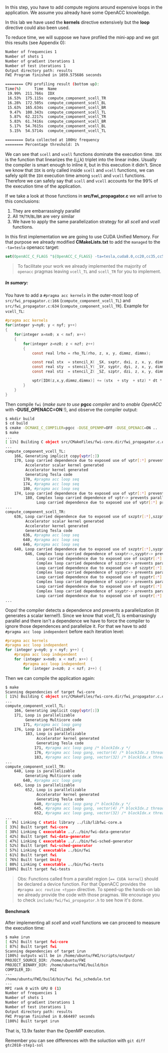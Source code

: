 In this step, you have to add compute regions around expensive loops in the application. 
We assume you already have some OpenACC knowledge.

In this lab we have used the **kernels** directive extensively but the **loop** directive could also been used.

To reduce time, we will suppose we have profiled the mini-app and we got this results (see Appendix 0):

```bash
Number of frequencies 1
Number of shots 1
Number of gradient iterations 1
Number of test iterations 1
Output directory path: results
FWI Program finished in 1059.575686 seconds

======== CPU profiling result (bottom up):
Time(%)      Time  Name
 19.99%  211.766s  IDX
 16.53%  175.115s  compute_component_scell_TR
 16.28%  172.505s  compute_component_scell_BL
 15.63%  165.634s  compute_component_scell_BR
  9.47%  100.343s  compute_component_scell_TL
  5.87%  62.2217s  compute_component_vcell_TR
  5.83%  61.7416s  compute_component_vcell_BR
  5.17%  54.7615s  compute_component_vcell_BL
  5.15%  54.5714s  compute_component_vcell_TL

======== Data collected at 100Hz frequency
======== Percentage threshold: 1%
```
We can see that `scell` and `vcell` functions dominate the execution time.
`IDX` is the function that linearizes the (i,j,k) triplet into the linear index.
Usually the compiler is smart enough to inline it, but in this execution it didn't.
Since we know that `IDX` is only called inside `scell` and `vcell` functions, we can safely split the `IDX` execution time among `scell` and `vcell` functions.
Therefore we can safely say that `scell` and `vcell` accounts for the 99% of the execution time of the application.

If we take a look at those functions in **src/fwi_propagator.c** we will arrive to this conclusions:
1. They are embarrassingly parallel
2. All `TR`/`TR`/`BL`/`BR` are very similar
3. We have to apply the same parallelization strategy for all *scell* and *vcell* functions.



In this first implementation we are going to use CUDA Unified Memory.
For that purpose we already modified **CMakeLists.txt** to add the `managed` to the `-ta=tesla` openacc target:
```cmake
set(OpenACC_C_FLAGS "${OpenACC_C_FLAGS} -ta=tesla,cuda8.0,cc20,cc35,cc50,cc60,lineinfo,managed")
```



> To facilitate your work we already implemented the majority of `openacc` pragmas leaving `vcell_TL` and `scell_TR` for you to implement.

##### In sumary:
You have to add a `#pragma acc kernels` in the outer-most loop of `src/fwi_propagator.c:166` (`compute_component_vcell_TL`) and `src/fwi_propagator.c:634` (`compute_component_scell_TR`). 
Example for `vcell_TL`:
```c
#pragma acc kernels
for(integer y=ny0; y < nyf; y++)
{
    for(integer x=nx0; x < nxf; x++)
    {
        for(integer z=nz0; z < nzf; z++)
        {
            const real lrho = rho_TL(rho, z, x, y, dimmz, dimmx);

            const real stx  = stencil_X( _SX, sxptr, dxi, z, x, y, dimmz, dimmx);
            const real sty  = stencil_Y( _SY, syptr, dyi, z, x, y, dimmz, dimmx);
            const real stz  = stencil_Z( _SZ, szptr, dzi, z, x, y, dimmz, dimmx);

            vptr[IDX(z,x,y,dimmz,dimmx)] += (stx  + sty  + stz) * dt * lrho;
        }
    }
}
```

Then compile `fwi` (*make sure  to use* **pgcc** *compiler* and to *enable OpenACC* with **-DUSE_OPENACC=ON** !), and observe the compiler output:

```bash
$ mkdir build
$ cd build
$ cmake -DCMAKE_C_COMPILER=pgcc -DUSE_OPENMP=OFF -DUSE_OPENACC=ON ..
$ make
...
[ 11%] Building C object src/CMakeFiles/fwi-core.dir/fwi_propagator.c.o
...
compute_component_vcell_TL:
    166, Generating implicit copy(vptr[:])
    170, Loop carried dependence due to exposed use of vptr[:*] prevents parallelization
         Accelerator scalar kernel generated
         Accelerator kernel generated
         Generating Tesla code
        170, #pragma acc loop seq
        174, #pragma acc loop seq
        180, #pragma acc loop seq
    174, Loop carried dependence due to exposed use of vptr[:*] prevents parallelization
         180, Complex loop carried dependence of vptr-> prevents parallelization
              Loop carried dependence due to exposed use of vptr[:*] prevents parallelization
...
compute_component_scell_TR:
    636, Loop carried dependence due to exposed use of sxzptr[:*],szzptr[:*],syzptr[:*],syyptr[:*],sxyptr[:*],sxxptr[:*] prevents parallelization
         Accelerator scalar kernel generated
         Accelerator kernel generated
         Generating Tesla code
        636, #pragma acc loop seq
        640, #pragma acc loop seq
        646, #pragma acc loop seq
    640, Loop carried dependence due to exposed use of sxzptr[:*],syzptr[:*],szzptr[:*],syyptr[:*],sxyptr[:*],sxxptr[:*] prevents parallelization
         646, Complex loop carried dependence of sxxptr->,syyptr-> prevents parallelization
              Loop carried dependence due to exposed use of sxzptr[:*] prevents parallelization
              Complex loop carried dependence of szzptr-> prevents parallelization
              Loop carried dependence due to exposed use of szzptr[:*],syzptr[:*] prevents parallelization
              Complex loop carried dependence of syzptr-> prevents parallelization
              Loop carried dependence due to exposed use of syyptr[:*] prevents parallelization
              Complex loop carried dependence of sxzptr-> prevents parallelization
              Loop carried dependence due to exposed use of sxyptr[:*] prevents parallelization
              Complex loop carried dependence of sxyptr-> prevents parallelization
              Loop carried dependence due to exposed use of sxxptr[:*] prevents parallelization
...
```

Oops! the compiler detects a dependence and prevents a parallelization (it generates a scalar kernel!). 
Since we know that *vcell_TL* is embarrasingly parallel and there isn't a dependence we have to force the compiler to ignore those dependences and parallelize it.
For that we have to add `#pragma acc loop independent` before each iteration level:
```c
#pragma acc kernels
#pragma acc loop independent
for (integer y=ny0; y < nyf; y++) {
    #pragma acc loop independent
    for (integer x=nx0; x < nxf; x++) {
        #pragma acc loop independent
        for (integer z=nz0; z < nzf; z++) {
```

Then we can compile the application again:
```bash
$ make
Scanning dependencies of target fwi-core
[ 11%] Building C object src/CMakeFiles/fwi-core.dir/fwi_propagator.c.o
...
compute_component_vcell_TL:
    166, Generating implicit copy(vptr[:])
    171, Loop is parallelizable
         Generating Multicore code
        171, #pragma acc loop gang
    176, Loop is parallelizable
         183, Loop is parallelizable
              Accelerator kernel generated
              Generating Tesla code
             171, #pragma acc loop gang /* blockIdx.y */
             176, #pragma acc loop gang, vector(4) /* blockIdx.z threadIdx.y */
             183, #pragma acc loop gang, vector(32) /* blockIdx.x threadIdx.x */
...
compute_component_scell_TR:
    640, Loop is parallelizable
         Generating Multicore code
        640, #pragma acc loop gang
    645, Loop is parallelizable
         652, Loop is parallelizable
              Accelerator kernel generated
              Generating Tesla code
             640, #pragma acc loop gang /* blockIdx.y */
             645, #pragma acc loop gang, vector(4) /* blockIdx.z threadIdx.y */
             652, #pragma acc loop gang, vector(32) /* blockIdx.x threadIdx.x */
...
[  9%] Linking C static library ../lib/libfwi-core.a
[ 33%] Built target fwi-core
[ 38%] Linking C executable ../../bin/fwi-data-generator
[ 42%] Built target fwi-data-generator
[ 47%] Linking C executable ../../bin/fwi-sched-generator
[ 52%] Built target fwi-sched-generator
[ 57%] Linking C executable ../bin/fwi
[ 61%] Built target fwi
[ 76%] Built target Unity
[ 80%] Linking C executable ../bin/fwi-tests
[100%] Built target fwi-tests
```

> Obs: Functions called from a parallel region (`== CUDA kernel`) should be declared a device function. For that OpenACC provides the `#pragma acc routine <type>` directive.
To speed-up the hands-on lab we already provide the code with those pragmas.
We encourage you to check `include/fwi/fwi_propagator.h` to see how it's done.


#### Benchmark

After implementing all *scell* and *vcell* functions we can proceed to measure the execution time:
```bash
$ make irun
[ 62%] Built target fwi-core
[ 87%] Built target fwi
Scanning dependencies of target irun
[100%] outputs will be in /home/ubuntu/FWI/scripts/output/
PROJECT_SOURCE_DIR: /home/ubuntu/FWI
PROJECT_BINARY_DIR: /home/ubuntu/FWI/build/bin
COMPILER_ID:        PGI
---
/home/ubuntu/FWI/build/bin/fwi fwi_schedule.txt
---
MPI rank 0 with GPU 0 (1)
Number of frequencies 1
Number of shots 1
Number of gradient iterations 1
Number of test iterations 1
Output directory path: results
FWI Program finished in 8.664497 seconds
[100%] Built target irun
```
That is, 13.9x faster than the OpenMP execution.

Remember you can see differences with the soluction with `git diff gtc2018-step1-sol`
